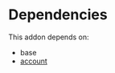 # Dependencies

This addon depends on:

- base
- [account](../../../../../oca-ocb-accounting/odoo-bringout-oca-ocb-account)
